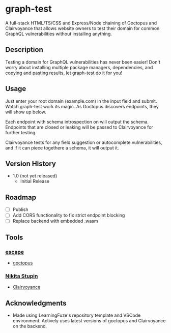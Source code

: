 # graph-test

A full-stack HTML/TS/CSS and Express/Node chaining of Goctopus and Clairvoyance that allows website owners to test their domain for common GraphQL vulnerabilities without installing anything.

## Description

Testing a domain for GraphQL vulnerabilities has never been easier! Don't worry about installing multiple package managers, dependencies, and copying and pasting results, let graph-test do it for you!

## Usage

Just enter your root domain (example.com) in the input field and submit. Watch graph-test work its magic. As Goctopus discovers endpoints, they will show up below.

Each endpoint with schema introspection on will output the schema. Endpoints that are closed or leaking will be passed to Clairvoyance for further testing.

Clairvoyance tests for any field suggestion or autocomplete vulnerabilities, and if it can piece togethere a schema, it will output it.

## Version History

* 1.0 (not yet released)
    * Initial Release

## Roadmap

- [ ] Publish
- [ ] Add CORS functionality to fix strict endpoint blocking
- [ ] Replace backend with embedded .wasm

## Tools

### [escape](https://github.com/Escape-Technologies)

- [goctopus](https://github.com/Escape-Technologies/goctopus)
  
### [Nikita Stupin](https://github.com/nikitastupin)

- [Clairvoyance](https://github.com/nikitastupin/clairvoyance)

## Acknowledgments

* Made using LearningFuze's repository template and VSCode environment. Actively uses latest versions of goctopus and Clairvoyance on the backend.
